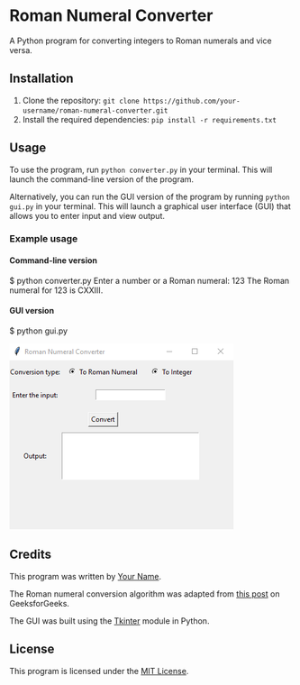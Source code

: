 # Roman Numeral Converter

A Python program for converting integers to Roman numerals and vice versa.

## Installation

1. Clone the repository: `git clone https://github.com/your-username/roman-numeral-converter.git`
2. Install the required dependencies: `pip install -r requirements.txt`

## Usage

To use the program, run `python converter.py` in your terminal. This will launch the command-line version of the program.

Alternatively, you can run the GUI version of the program by running `python gui.py` in your terminal. This will launch a graphical user interface (GUI) that allows you to enter input and view output.

### Example usage

#### Command-line version

$ python converter.py
Enter a number or a Roman numeral: 123
The Roman numeral for 123 is CXXIII.

#### GUI version

$ python gui.py

![Screenshot of the GUI](RNG.png)

## Credits

This program was written by [Your Name](https://github.com/your-username).

The Roman numeral conversion algorithm was adapted from [this post](https://www.geeksforgeeks.org/converting-decimal-number-lying-between-1-to-3999-to-roman-numerals/) on GeeksforGeeks.

The GUI was built using the [Tkinter](https://docs.python.org/3/library/tk.html) module in Python.

## License

This program is licensed under the [MIT License](LICENSE).
